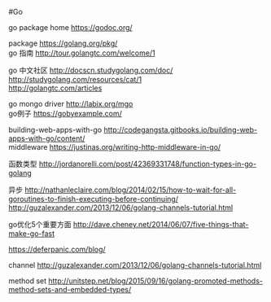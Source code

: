 #Go

go package home https://godoc.org/

package  https://golang.org/pkg/<br/>
go 指南 http://tour.golangtc.com/welcome/1<br/>

go 中文社区 http://docscn.studygolang.com/doc/<br/>http://studygolang.com/resources/cat/1<br/>http://golangtc.com/articles

go mongo driver http://labix.org/mgo<br/>go例子 https://gobyexample.com/

building-web-apps-with-go    http://codegangsta.gitbooks.io/building-web-apps-with-go/content/<br/>
middleware  https://justinas.org/writing-http-middleware-in-go/<br/>

函数类型  http://jordanorelli.com/post/42369331748/function-types-in-go-golang

异步 http://nathanleclaire.com/blog/2014/02/15/how-to-wait-for-all-goroutines-to-finish-executing-before-continuing/<br/>
http://guzalexander.com/2013/12/06/golang-channels-tutorial.html

go优化5个重要方面 http://dave.cheney.net/2014/06/07/five-things-that-make-go-fast

https://deferpanic.com/blog/


channel  http://guzalexander.com/2013/12/06/golang-channels-tutorial.html


method set http://unitstep.net/blog/2015/09/16/golang-promoted-methods-method-sets-and-embedded-types/

